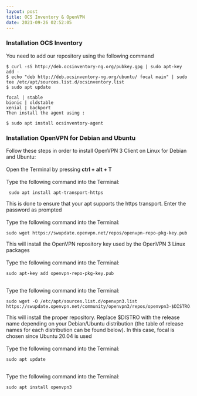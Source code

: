 ```yaml
---
layout: post
title: OCS Inventory & OpenVPN
date: 2021-09-26 02:52:05
---
```

### **Installation OCS Inventory**

You need to add our repository using the following command

```
$ curl -sS http://deb.ocsinventory-ng.org/pubkey.gpg | sudo apt-key add -
$ echo "deb http://deb.ocsinventory-ng.org/ubuntu/ focal main" | sudo tee /etc/apt/sources.list.d/ocsinventory.list
$ sudo apt update

focal | stable
bionic | oldstable
xenial | backport
Then install the agent using :

$ sudo apt install ocsinventory-agent
```

### Installation OpenVPN for Debian and Ubuntu

Follow these steps in order to install OpenVPN 3 Client on Linux for Debian and Ubuntu:\
\
Open the Terminal by pressing **ctrl + alt + T**\
\
Type the following command into the Terminal:

```
 sudo apt install apt-transport-https
```

 This is done to ensure that your apt supports the https transport. Enter the password as prompted\
\
Type the following command into the Terminal: 

```
sudo wget https://swupdate.openvpn.net/repos/openvpn-repo-pkg-key.pub
```

This will install the OpenVPN repository key used by the OpenVPN 3 Linux packages\
\
Type the following command into the Terminal: 

```
sudo apt-key add openvpn-repo-pkg-key.pub
```

\
Type the following command into the Terminal: 

```
sudo wget -O /etc/apt/sources.list.d/openvpn3.list https://swupdate.openvpn.net/community/openvpn3/repos/openvpn3-$DISTRO.list
```

This will install the proper repository. Replace $DISTRO with the release name depending on your Debian/Ubuntu distribution (the table of release names for each distribution can be found below). In this case, focal is chosen since Ubuntu 20.04 is used\
\
Type the following command into the Terminal: 

```
sudo apt update
```

\
Type the following command into the Terminal: 

```
sudo apt install openvpn3
```